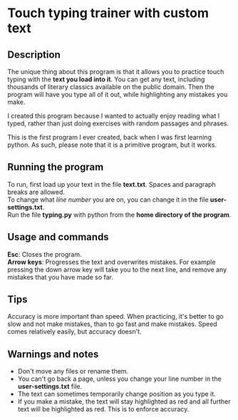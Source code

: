 # Touch typing trainer with custom text

## Description  
The unique thing about this program is that it allows you to practice touch typing with the **text you load into it**. You can get any text, including thousands of literary classics available on the public domain. Then the program will have you type all of it out, while highlighting any mistakes you make.

I created this program because I wanted to actually enjoy reading what I typed, rather than just doing exercises with random passages and phrases.

This is the first program I ever created, back when I was first learning python. As such, please note that it is a primitive program, but it works.

## Running the program  
To run, first load up your text in the file **text.txt**. Spaces and paragraph breaks are allowed.  
To change what _line number_ you are on, you can change it in the file **user-settings.txt**.  
Run the file **typing.py** with python from the **home directory of the program**.

## Usage and commands
**Esc**: Closes the program.  
**Arrow keys**: Progresses the text and overwrites mistakes. For example pressing the down arrow key will take you to the next line, and remove any mistakes that you have made so far.


## Tips
Accuracy is more important than speed. When practicing, it's better to go slow and not make mistakes, than to go fast and make mistakes. Speed comes relatively easily, but accuracy doesn't.

## Warnings and notes
- Don't move any files or rename them.
- You can't go back a page, unless you change your line number in the **user-settings.txt** file.
- The text can sometimes temporarily change position as you type it.
- If you make a mistake, the text will stay highlighted as red and all further text will be highlighted as red. This is to enforce accuracy.